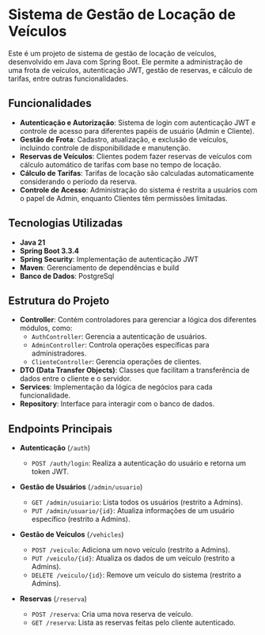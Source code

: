 # Sistema de Gestão de Locação de Veículos

Este é um projeto de sistema de gestão de locação de veículos, desenvolvido em Java com Spring Boot. Ele permite a administração de uma frota de veículos, autenticação JWT, gestão de reservas, e cálculo de tarifas, entre outras funcionalidades.

## Funcionalidades

- **Autenticação e Autorização**: Sistema de login com autenticação JWT e controle de acesso para diferentes papéis de usuário (Admin e Cliente).
- **Gestão de Frota**: Cadastro, atualização, e exclusão de veículos, incluindo controle de disponibilidade e manutenção.
- **Reservas de Veículos**: Clientes podem fazer reservas de veículos com cálculo automático de tarifas com base no tempo de locação.
- **Cálculo de Tarifas**: Tarifas de locação são calculadas automaticamente considerando o período da reserva.
- **Controle de Acesso**: Administração do sistema é restrita a usuários com o papel de Admin, enquanto Clientes têm permissões limitadas.

## Tecnologias Utilizadas

- **Java 21**
- **Spring Boot 3.3.4**
- **Spring Security**: Implementação de autenticação JWT
- **Maven**: Gerenciamento de dependências e build
- **Banco de Dados**: PostgreSql

## Estrutura do Projeto

- **Controller**: Contém controladores para gerenciar a lógica dos diferentes módulos, como:
  - `AuthController`: Gerencia a autenticação de usuários.
  - `AdminController`: Controla operações específicas para administradores.
  - `ClienteController`: Gerencia operações de clientes.
- **DTO (Data Transfer Objects)**: Classes que facilitam a transferência de dados entre o cliente e o servidor.
- **Services**: Implementação da lógica de negócios para cada funcionalidade.
- **Repository**: Interface para interagir com o banco de dados.

## Endpoints Principais

- **Autenticação** (`/auth`)
  - `POST /auth/login`: Realiza a autenticação do usuário e retorna um token JWT.

- **Gestão de Usuários** (`/admin/usuario`)
  - `GET /admin/usuiario`: Lista todos os usuários (restrito a Admins).
  - `PUT /admin/usuario/{id}`: Atualiza informações de um usuário específico (restrito a Admins).

- **Gestão de Veículos** (`/vehicles`)
  - `POST /veiculo`: Adiciona um novo veículo (restrito a Admins).
  - `PUT /veiculo/{id}`: Atualiza os dados de um veículo (restrito a Admins).
  - `DELETE /veiculo/{id}`: Remove um veículo do sistema (restrito a Admins).
  
- **Reservas** (`/reserva`)
  - `POST /reserva`: Cria uma nova reserva de veículo.
  - `GET /reserva`: Lista as reservas feitas pelo cliente autenticado.
  
